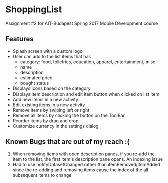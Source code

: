 # ShoppingList

Assignment #2 for AIT-Budapest Spring 2017 Mobile Development course

## Features
* Splash screen with a custom logo!
* User can add to the list items that has
    * category: food, toiletries, education, apparel, entertainment, misc
    * name
    * description
    * estimated price
    * bought status
* Displays icons based on the category
* Displays item description and edit item button when clicked on list item
* Add new items in a new activity
* Edit existing items in a new activity
* Remove items by swiping left or right
* Remove all items by clicking the button on the ToolBar
* Reorder items by drag and drop
* Customize currency in the settings dialog

## Known Bugs that are out of my reach :(
1. When removing items with open description panes, if you re-add the item to
   the list, the first item's description pane opens. An indexing issue
2. Had to use notifyDatasetChanged rather than itemRemoved/itemAdded since the
   re-adding and removing items cause the index of the all subsequent items to
   change
